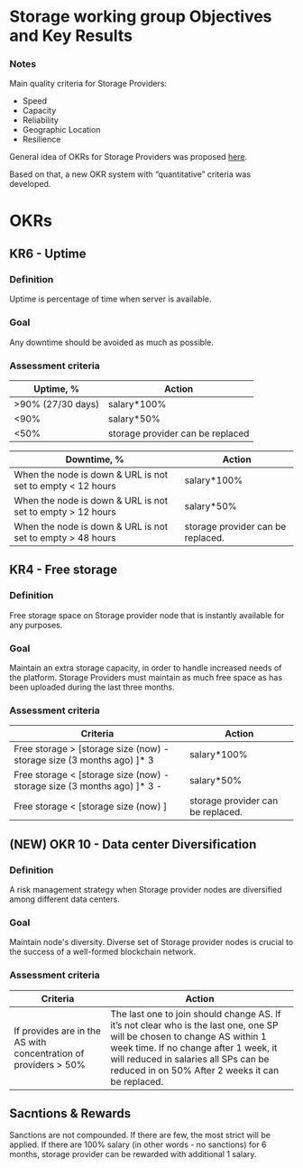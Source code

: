 # Storage working group Objectives and Key Results

### Notes 

Main quality criteria for Storage Providers:
- Speed
- Capacity
- Reliability
- Geographic Location
- Resilience

General idea of OKRs for Storage Providers was proposed [here](https://github.com/Joystream/community-repo/blob/master/governance/Storage_WG_OKR.md).

Based on that, a new OKR system with “quantitative” criteria was developed. 

# OKRs

## KR6 - Uptime

### Definition

Uptime is percentage of time when server is available.

### Goal 

Any downtime should be avoided as much as possible.

### Assessment criteria

| Uptime, %          | Action                             |
| ------------------ | ---------------------------------- |
| >90% (27/30 days)  | salary*100%                        |
| <90%               | salary*50%                         |
| <50%               | storage provider can be replaced   |


| Downtime, %                                                    | Action                                 |
| ----------------------------------------------------------- | -------------------------------------- |
| When the node is down & URL is not set to empty < 12 hours  | salary*100%                            |
| When the node is down & URL is not set to empty > 12 hours  | salary*50%                             |
| When the node is down & URL is not set to empty > 48 hours  |  storage provider can be replaced.     |


## KR4 - Free storage

### Definition

Free storage space on Storage provider node that is instantly available for any purposes.

### Goal 

Maintain an extra storage capacity, in order to handle increased needs of the platform.
Storage Providers must maintain as much free space as has been uploaded during the last three months.

### Assessment criteria

| Criteria                                                                        | Action                                 |
| ------------------------------------------------------------------------------- | -------------------------------------- |
| Free storage > [storage size (now) - storage size (3 months ago) ]* 3           | salary*100%                            |
| Free storage < [storage size (now) - storage size (3 months ago) ]* 3 -         | salary*50%                             |
| Free storage < [storage size (now) ]   |  storage provider can be replaced.     |                                        |
 

## (NEW) OKR 10 - Data center Diversification

### Definition

A risk management strategy when Storage provider nodes are diversified among different data centers.

### Goal 

Maintain node's diversity. Diverse set of Storage provider nodes is crucial to the success of a well-formed blockchain network.


### Assessment criteria

| Criteria                                                                        | Action                                 |
| ------------------------------------------------------------------------------- | -------------------------------------- |
| If provides are in the AS with concentration of providers > 50%                 |The last one to join should change AS. If it’s not clear who is the last one, one SP will be chosen to change AS within 1 week time. If no change after 1 week, it will reduced in salaries all SPs can be reduced in on 50% After 2 weeks it can be replaced.  |

## Sacntions & Rewards

Sanctions are not compounded. If there are few, the most strict will be applied.
If there are 100% salary (in other words - no sanctions) for 6 months, storage provider can be rewarded with additional 1 salary.
